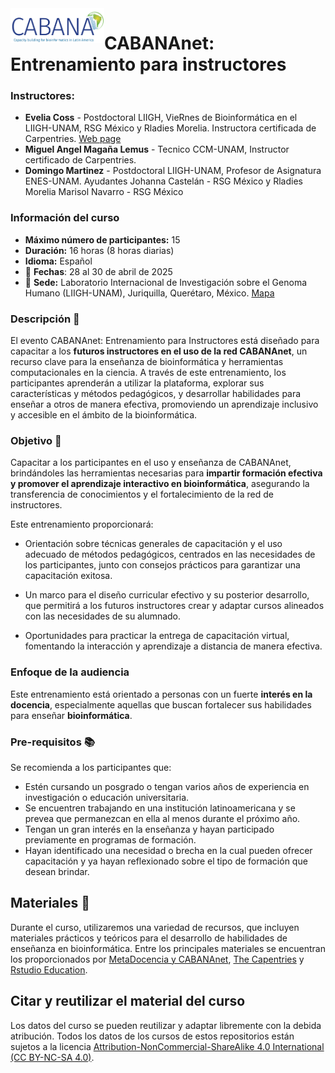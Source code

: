 <img src="figures/cabananet_logo.png" alt="CABANAnet Logo" width="150" style="float: left;">

# CABANAnet: Entrenamiento para instructores

### **Instructores:**

-   **Evelia Coss** - Postdoctoral LIIGH, VieRnes de Bioinformática en el LIIGH-UNAM, RSG México y Rladies Morelia. Instructora certificada de Carpentries. [Web page](https://eveliacoss.github.io/)
-   **Miguel Angel Magaña Lemus** - Tecnico CCM-UNAM, Instructor certificado de Carpentries.
-   **Domingo Martinez** - Postdoctoral LIIGH-UNAM, Profesor de Asignatura ENES-UNAM. Ayudantes Johanna Castelán - RSG México y Rladies Morelia Marisol Navarro - RSG México


### **Información del curso** 

- **Máximo número de participantes:** 15
- **Duración:** 16 horas (8 horas diarias)
- **Idioma:** Español
- 📆 **Fechas**: 28 al 30 de abril de 2025
- 🏢 **Sede:** Laboratorio Internacional de Investigación sobre el Genoma Humano (LIIGH-UNAM), Juriquilla, Querétaro, México. [Mapa](https://www.google.com/maps/place/Laboratorio+Internacional+de+Investigaci%C3%B3n+sobre+el+Genoma+Humano+(LIIGH)+UNAM/data=!4m2!3m1!1s0x0:0xde7120fbed54624f?sa=X&ved=1t:2428&ictx=111) 

### **Descripción** 📌

El evento CABANAnet: Entrenamiento para Instructores está diseñado para capacitar a los **futuros instructores en el uso de la red CABANAnet**, un recurso clave para la enseñanza de bioinformática y herramientas computacionales en la ciencia. A través de este entrenamiento, los participantes aprenderán a utilizar la plataforma, explorar sus características y métodos pedagógicos, y desarrollar habilidades para enseñar a otros de manera efectiva, promoviendo un aprendizaje inclusivo y accesible en el ámbito de la bioinformática.

### **Objetivo** 🚀

Capacitar a los participantes en el uso y enseñanza de CABANAnet, brindándoles las herramientas necesarias para **impartir formación efectiva y promover el aprendizaje interactivo en bioinformática**, asegurando la transferencia de conocimientos y el fortalecimiento de la red de instructores.

Este entrenamiento proporcionará:

-   Orientación sobre técnicas generales de capacitación y el uso adecuado de métodos pedagógicos, centrados en las necesidades de los participantes, junto con consejos prácticos para garantizar una capacitación exitosa.

-   Un marco para el diseño curricular efectivo y su posterior desarrollo, que permitirá a los futuros instructores crear y adaptar cursos alineados con las necesidades de su alumnado.

-   Oportunidades para practicar la entrega de capacitación virtual, fomentando la interacción y aprendizaje a distancia de manera efectiva.

### **Enfoque de la audiencia**

Este entrenamiento está orientado a personas con un fuerte **interés en la docencia**, especialmente aquellas que buscan fortalecer sus habilidades para enseñar **bioinformática**. 

### **Pre-requisitos** 📚

Se recomienda a los participantes que:

-   Estén cursando un posgrado o tengan varios años de experiencia en investigación o educación universitaria.
-   Se encuentren trabajando en una institución latinoamericana y se prevea que permanezcan en ella al menos durante el próximo año.
-   Tengan un gran interés en la enseñanza y hayan participado previamente en programas de formación.
-   Hayan identificado una necesidad o brecha en la cual pueden ofrecer capacitación y ya hayan reflexionado sobre el tipo de formación que desean brindar.

## **Materiales** 🌱

Durante el curso, utilizaremos una variedad de recursos, que incluyen materiales prácticos y teóricos para el desarrollo de habilidades de enseñanza en bioinformática. Entre los principales materiales se encuentran los proporcionados por [MetaDocencia y CABANAnet](https://www.metadocencia.org/curso/entrenamiento-instructores/), [The Capentries](https://carpentries.github.io/instructor-training/) y [Rstudio Education](https://education.rstudio.com/trainers/#info).

## **Citar y reutilizar el material del curso**

Los datos del curso se pueden reutilizar y adaptar libremente con la debida atribución. Todos los datos de los cursos de estos repositorios están sujetos a la licencia [Attribution-NonCommercial-ShareAlike 4.0 International (CC BY-NC-SA 4.0)](https://creativecommons.org/licenses/by-nc-sa/4.0/).
